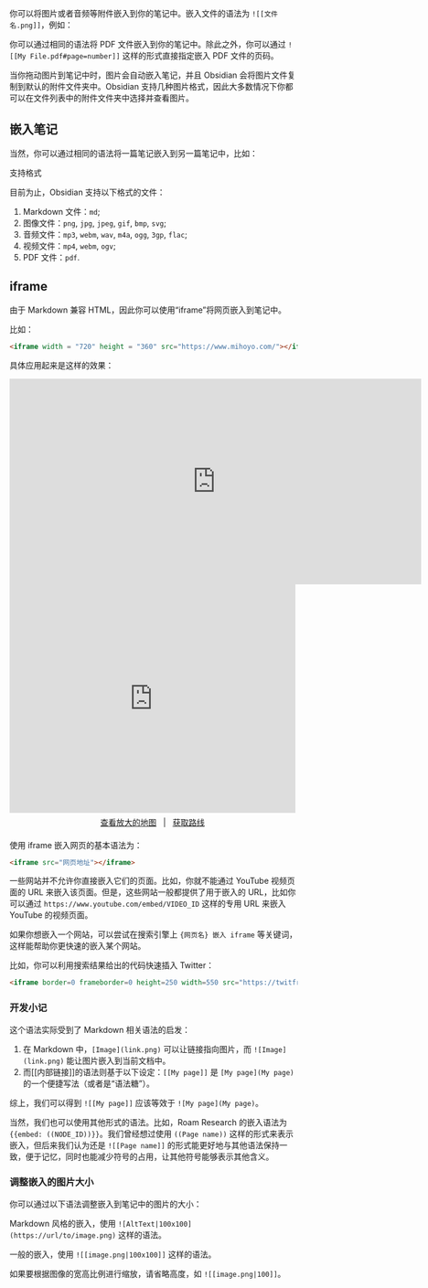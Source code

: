 你可以将图片或者音频等附件嵌入到你的笔记中。嵌入文件的语法为 `![[文件名.png]]`，例如：

你可以通过相同的语法将 PDF 文件嵌入到你的笔记中。除此之外，你可以通过 `![[My File.pdf#page=number]]` 这样的形式直接指定嵌入 PDF 文件的页码。

当你拖动图片到笔记中时，图片会自动嵌入笔记，并且 Obsidian 会将图片文件复制到默认的附件文件夹中。Obsidian 支持几种图片格式，因此大多数情况下你都可以在文件列表中的附件文件夹中选择并查看图片。

## 嵌入笔记

当然，你可以通过相同的语法将一篇笔记嵌入到另一篇笔记中，比如：

支持格式

目前为止，Obsidian 支持以下格式的文件：

1.  Markdown 文件：`md`;
2.  图像文件：`png`, `jpg`, `jpeg`, `gif`, `bmp`, `svg`;
3.  音频文件：`mp3`, `webm`, `wav`, `m4a`, `ogg`, `3gp`, `flac`;
4.  视频文件：`mp4`, `webm`, `ogv`;
5.  PDF 文件：`pdf`.

## iframe

由于 Markdown 兼容 HTML，因此你可以使用“iframe”将网页嵌入到笔记中。

比如：

```html
<iframe width = "720" height = "360" src="https://www.mihoyo.com/"></iframe>
```

具体应用起来是这样的效果：
<div>
	<iframe width = "720" height = "360" frameborder="0" 
	src="https://www.mihoyo.com/">
	</iframe>
</div>

<div>
     <iframe width="500" height="400" frameborder="0" src="https://cn.bing.com/maps/embed?h=400&w=500&cp=nbck7gtxt5mp&lvl=11&typ=d&sty=r&src=SHELL&FORM=MBEDV8" scrolling="no">
     </iframe>
     <div style="white-space: nowrap; text-align: center; width: 500px; padding: 6px 0;">
        <a id="largeMapLink" target="_blank" href="https://cn.bing.com/maps?cp=nbck7gtxt5mp&amp;sty=r&amp;lvl=11&amp;FORM=MBEDLD">查看放大的地图</a> &nbsp; | &nbsp;
        <a id="dirMapLink" target="_blank" href="https://cn.bing.com/maps/directions?cp=nbck7gtxt5mp&amp;sty=r&amp;lvl=11&amp;rtp=~pos.nbck7g_txt5mp____&amp;FORM=MBEDLD">获取路线</a>
    </div>
</div>

使用 iframe 嵌入网页的基本语法为：

```html
<iframe src="网页地址"></iframe>
```

一些网站并不允许你直接嵌入它们的页面。比如，你就不能通过 YouTube 视频页面的 URL 来嵌入该页面。但是，这些网站一般都提供了用于嵌入的 URL，比如你可以通过 `https://www.youtube.com/embed/VIDEO_ID` 这样的专用 URL 来嵌入 YouTube 的视频页面。

如果你想嵌入一个网站，可以尝试在搜索引擎上 `{网页名} 嵌入 iframe` 等关键词，这样能帮助你更快速的嵌入某个网站。

比如，你可以利用搜索结果给出的代码快速插入 Twitter：

```html
<iframe border=0 frameborder=0 height=250 width=550 src="https://twitframe.com/"> </iframe>
```

### 开发小记

这个语法实际受到了 Markdown 相关语法的启发：

1.  在 Markdown 中，`[Image](link.png)` 可以让链接指向图片，而 `![Image](link.png)` 能让图片嵌入到当前文档中。
2.  而[[内部链接]]的语法则基于以下设定：`[[My page]]` 是 `[My page](My page)` 的一个便捷写法（或者是“语法糖”）。

综上，我们可以得到 `![[My page]]` 应该等效于 `![My page](My page)`。

当然，我们也可以使用其他形式的语法。比如，Roam Research 的嵌入语法为 `{{embed: ((NODE_ID))}}`。我们曾经想过使用 `((Page name))` 这样的形式来表示嵌入，但后来我们认为还是 `![[Page name]]` 的形式能更好地与其他语法保持一致，便于记忆，同时也能减少符号的占用，让其他符号能够表示其他含义。

### 调整嵌入的图片大小

你可以通过以下语法调整嵌入到笔记中的图片的大小：

Markdown 风格的嵌入，使用 `![AltText|100x100](https://url/to/image.png)` 这样的语法。

一般的嵌入，使用 `![[image.png|100x100]]` 这样的语法。

如果要根据图像的宽高比例进行缩放，请省略高度，如 `![[image.png|100]]`。